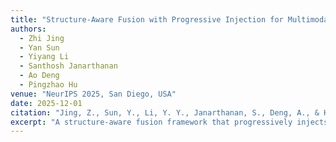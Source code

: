 ```yaml
---
title: "Structure-Aware Fusion with Progressive Injection for Multimodal Molecular Representation Learning"
authors:
  - Zhi Jing
  - Yan Sun
  - Yiyang Li
  - Santhosh Janarthanan
  - Ao Deng
  - Pingzhao Hu
venue: "NeurIPS 2025, San Diego, USA"
date: 2025-12-01
citation: "Jing, Z., Sun, Y., Li, Y. Y., Janarthanan, S., Deng, A., & Hu, P. (2025). *Structure-Aware Fusion with Progressive Injection for Multimodal Molecular Representation Learning*. Proceedings of the Thirty-Ninth Annual Conference on Neural Information Processing Systems (NeurIPS 2025), San Diego, USA."
excerpt: "A structure-aware fusion framework that progressively injects geometric and textual molecular information for multimodal representation learning."
---
```

